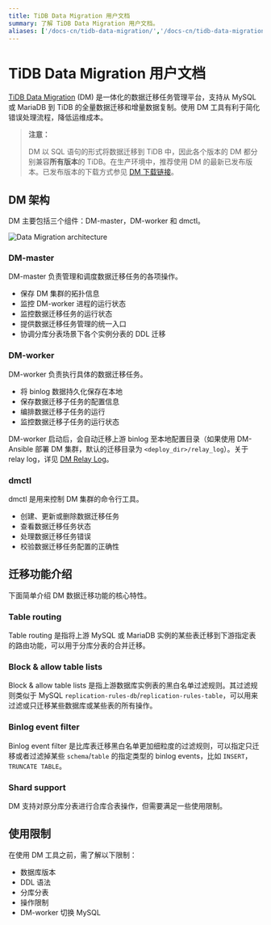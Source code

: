 ```yaml
---
title: TiDB Data Migration 用户文档
summary: 了解 TiDB Data Migration 用户文档。
aliases: ['/docs-cn/tidb-data-migration/','/docs-cn/tidb-data-migration/stable/','/docs-cn/tidb-data-migration/v1.0/']
---
```


# TiDB Data Migration 用户文档

[TiDB Data Migration](https://github.com/pingcap/dm) (DM) 是一体化的数据迁移任务管理平台，支持从 MySQL 或 MariaDB 到 TiDB 的全量数据迁移和增量数据复制。使用 DM 工具有利于简化错误处理流程，降低运维成本。

> **注意：**
>
> DM 以 SQL 语句的形式将数据迁移到 TiDB 中，因此各个版本的 DM 都分别兼容**所有版本**的 TiDB。在生产环境中，推荐使用 DM 的最新已发布版本。已发布版本的下载方式参见 [DM 下载链接](https://pingcap.com/docs-cn/stable/reference/tools/download/#tidb-dm-data-migration)。

## DM 架构

DM 主要包括三个组件：DM-master，DM-worker 和 dmctl。

![Data Migration architecture](https://docs-download.pingcap.com/media/images/tidb-data-migration/dm-architecture.png)

### DM-master

DM-master 负责管理和调度数据迁移任务的各项操作。

- 保存 DM 集群的拓扑信息
- 监控 DM-worker 进程的运行状态
- 监控数据迁移任务的运行状态
- 提供数据迁移任务管理的统一入口
- 协调分库分表场景下各个实例分表的 DDL 迁移

### DM-worker

DM-worker 负责执行具体的数据迁移任务。

- 将 binlog 数据持久化保存在本地
- 保存数据迁移子任务的配置信息
- 编排数据迁移子任务的运行
- 监控数据迁移子任务的运行状态

DM-worker 启动后，会自动迁移上游 binlog 至本地配置目录（如果使用 DM-Ansible 部署 DM 集群，默认的迁移目录为 `<deploy_dir>/relay_log`）。关于 relay log，详见 [DM Relay Log](relay-log.md)。

### dmctl

dmctl 是用来控制 DM 集群的命令行工具。

- 创建、更新或删除数据迁移任务
- 查看数据迁移任务状态
- 处理数据迁移任务错误
- 校验数据迁移任务配置的正确性

## 迁移功能介绍

下面简单介绍 DM 数据迁移功能的核心特性。

### Table routing

Table routing 是指将上游 MySQL 或 MariaDB 实例的某些表迁移到下游指定表的路由功能，可以用于分库分表的合并迁移。

### Block & allow table lists

Block & allow table lists 是指上游数据库实例表的黑白名单过滤规则。其过滤规则类似于 MySQL `replication-rules-db`/`replication-rules-table`，可以用来过滤或只迁移某些数据库或某些表的所有操作。

### Binlog event filter

Binlog event filter 是比库表迁移黑白名单更加细粒度的过滤规则，可以指定只迁移或者过滤掉某些 `schema`/`table` 的指定类型的 binlog events，比如 `INSERT`，`TRUNCATE TABLE`。

### Shard support

DM 支持对原分库分表进行合库合表操作，但需要满足一些使用限制。

## 使用限制

在使用 DM 工具之前，需了解以下限制：

+ 数据库版本
+ DDL 语法
+ 分库分表
+ 操作限制
+ DM-worker 切换 MySQL
